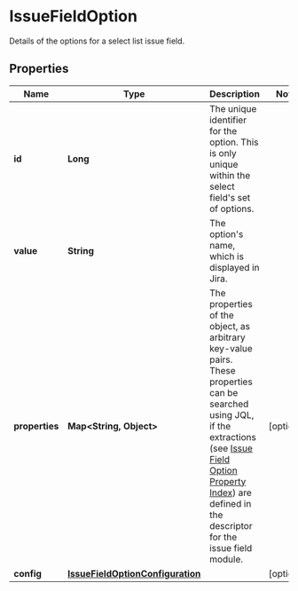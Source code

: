 

# IssueFieldOption

Details of the options for a select list issue field.

## Properties

| Name | Type | Description | Notes |
|------------ | ------------- | ------------- | -------------|
|**id** | **Long** | The unique identifier for the option. This is only unique within the select field&#39;s set of options. |  |
|**value** | **String** | The option&#39;s name, which is displayed in Jira. |  |
|**properties** | **Map&lt;String, Object&gt;** | The properties of the object, as arbitrary key-value pairs. These properties can be searched using JQL, if the extractions (see [Issue Field Option Property Index](https://developer.atlassian.com/cloud/jira/platform/modules/issue-field-option-property-index/)) are defined in the descriptor for the issue field module. |  [optional] |
|**config** | [**IssueFieldOptionConfiguration**](IssueFieldOptionConfiguration.md) |  |  [optional] |



